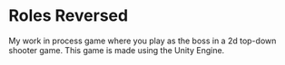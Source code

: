 # Roles Reversed

My work in process game where you play as the boss in a 2d top-down shooter game. This game is made using the Unity Engine.